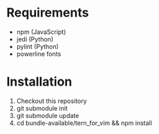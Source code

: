 Requirements
============
* npm (JavaScript)
* jedi (Python)
* pylint (Python)
* powerline fonts

Installation
============

1. Checkout this repository
2. git submodule init
3. git submodule update
4. cd bundle-available/tern_for_vim && npm install

